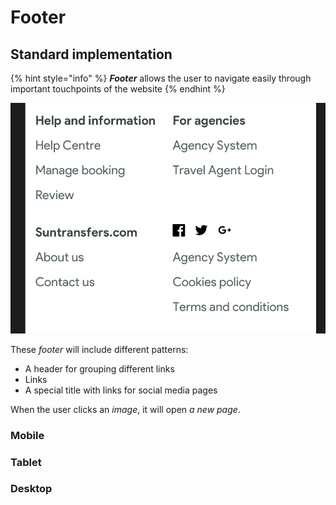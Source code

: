 # Footer

## Standard implementation

{% hint style="info" %}
_**Footer**_ allows the user to navigate easily through important touchpoints of the website
{% endhint %}

![Footer](../.gitbook/assets/footer.png)

These _footer_ will include different patterns:

* A header for grouping different links
* Links
* A special title with links for social media pages

When the user clicks an _image_, it will open _a new page_.

### Mobile

### Tablet

### Desktop

